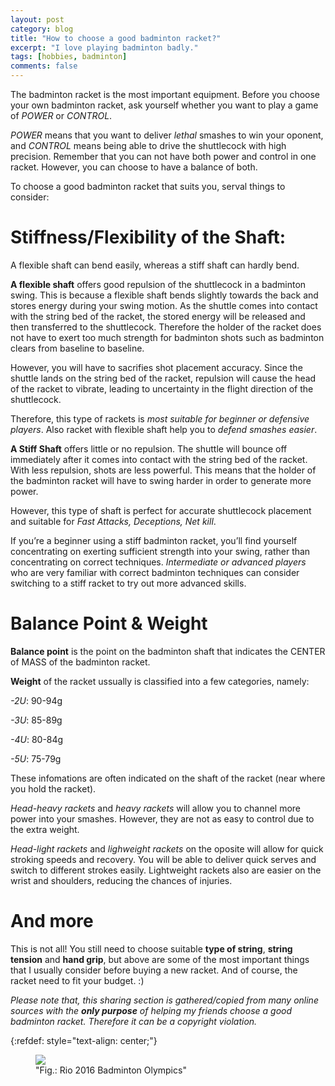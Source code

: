 ```yaml
---
layout: post
category: blog
title: "How to choose a good badminton racket?"
excerpt: "I love playing badminton badly."
tags: [hobbies, badminton]
comments: false
---
```


The badminton racket is the most important equipment. Before you
choose your own badminton racket, ask yourself whether you want to
play a game of *POWER* or *CONTROL*.

*POWER* means that you want to deliver *lethal* smashes to win your
 oponent, and *CONTROL* means being able to drive the shuttlecock with
 high precision. Remember that you can not have both power and control
 in one racket. However, you can choose to have a balance of both.

To choose a good badminton racket that suits you, serval things to
consider:

# Stiffness/Flexibility of the Shaft:
A flexible shaft can bend easily, whereas a stiff shaft can hardly
bend.

**A flexible shaft** offers good repulsion of the shuttlecock in a
badminton swing. This is because a flexible shaft bends slightly
towards the back and stores energy during your swing motion. As the
shuttle comes into contact with the string bed of the racket, the
stored energy will be released and then transferred to the
shuttlecock. Therefore the holder of the racket does not have to exert
too much strength for badminton shots such as badminton clears from
baseline to baseline.

However, you will have to sacrifies shot placement accuracy. Since the
shuttle lands on the string bed of the racket, repulsion will cause
the head of the racket to vibrate, leading to uncertainty in the
flight direction of the shuttlecock.

Therefore, this type of rackets is _most suitable for beginner or
defensive players_. Also racket with flexible shaft help you to _defend
smashes easier_.

**A Stiff Shaft** offers little or no repulsion.  The shuttle will
  bounce off immediately after it comes into contact with the string
  bed of the racket. With less repulsion, shots are less powerful. This
  means that the holder of the badminton racket will have to swing
  harder in order to generate more power.

However, this type of shaft is perfect for accurate shuttlecock
placement and suitable for _Fast Attacks, Deceptions, Net kill_.

If you’re a beginner using a stiff badminton racket, you’ll find
yourself concentrating on exerting sufficient strength into your
swing, rather than concentrating on correct techniques. _Intermediate or advanced players_ who are very familiar with correct badminton techniques can consider switching to a stiff racket to try out more advanced skills.

# Balance Point & Weight

**Balance point** is the point on the badminton shaft that indicates the CENTER of
MASS of the badminton racket.

**Weight** of the racket ussually is classified into a few categories,
namely:

*-2U*: 90-94g

*-3U*: 85-89g

*-4U*: 80-84g

*-5U*: 75-79g

These infomations are often indicated on the shaft of the racket (near
 where you hold the racket). 

*Head-heavy rackets*  and *heavy rackets* will allow you to channel
more power into your smashes. However, they are not as easy to control
due to the extra weight.

*Head-light rackets* and *lighweight rackets* on the oposite will
allow for quick stroking speeds and recovery. You will be able to
deliver quick serves and switch to different strokes
easily. Lightweight rackets also are easier on the wrist and
shoulders, reducing the chances of injuries.

# And more
This is not all! You still need to choose suitable **type of string**,
**string tension** and **hand grip**, but above are some of the most
important things that I usually consider before buying a new
racket. And of course, the racket need to fit your budget. :)

*Please note that, this sharing section is gathered/copied from many online sources
with the **only purpose** of helping my friends choose a good
badminton racket. Therefore it can be a copyright violation.*

{:refdef: style="text-align: center;"}
<figure>
  <img src="{{ site.url }}/images/olympicicon.png">
  <figcaption>"Fig.: Rio 2016 Badminton Olympics"</figcaption>

